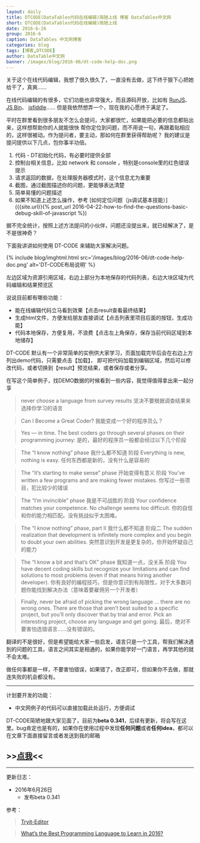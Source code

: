 ```yaml
---
layout: daily
title: DTCODE(DataTables代码在线编辑)简陋上线 博客 DataTables中文网
short: DTCODE(DataTables代码在线编辑)简陋上线
date: 2016-6-26
group: 2016-6
caption: DataTables 中文网博客
categories: blog
tags: [博客,DTCODE]
author: DataTable中文网
banner: /images/blog/2016-06/dt-code-help-doc.png
---
```


关于这个在线代码编辑，我想了很久很久了，一直没有去做，这下终于狠下心把她给干了，真爽……

在线代码编辑的有很多，它们功能也非常强大，而且源码开放，比如有
[RunJS](http://runjs.cn/)、
[JS Bin](http://jsbin.com/)、
[jsfiddle](https://jsfiddle.net/)……
但是我依然想弄一个，现在我的心愿终于满足了。

<!--more-->

平时在群里看到很多朋友不怎么会提问，大家都很忙，如果能把必要的信息都贴出来，这样想帮助你的人就能很快
帮你定位到问题，而不用说一句，再跟着贴相应的，这样很被动。作为提问者，要主动，那如何在群里获得帮助呢？
我的建议是提问提供以下几点，包你事半功倍。

1. 代码 - DT初始化代码，有必要时提供全部
2. 控制台相关信息，比如 network 和 console ，特别是console里的红色错误提示
3. 请求返回的数据，在处理服务器模式时，这个信息尤为重要
4. 截图，通过截图描述你的问题，更能够表达清楚
5. 简单易懂的问题描述
6. 如果不知道上述怎么操作，参考 [如何定位问题（js调试基本技能）]({{site.url}}{% post_url 2016-04-22-how-to-find-the-questions-basic-debug-skill-of-javascript %})

据不完全统计，按照上述方法提问的小伙伴，问题还没提出来，就已经解决了，是不是很神奇？

下面我讲讲如何使用 DT-CODE 来辅助大家解决问题。

{% include blog/imghtml.html src='/images/blog/2016-06/dt-code-help-doc.png' alt='DT-CODE布局说明' %}

左边区域为资源引用区域，右边上部分为本地保存的代码列表，右边大块区域为代码编辑和结果预览区

说说目前都有哪些功能：

- 能在线编辑代码立马看到效果【点击result查看最终结果】
- 生成html文件，方便发给朋友直接调试【点击列表里项目后面的按钮，生成功能】
- 代码本地保存，方便复用，不浪费【点击左上角保存，保存当前代码区域到本地储存】

DT-CODE 默认有一个非常简单的实例供大家学习，页面加载完毕后会在右边上方列出demo代码，只需要点击【加载】，
即可把代码加载到编辑区域，然后可以修改代码，或者切换到【result】预览结果，或者保存或者分享。

在写这个简单例子，找DEMO数据的时候看到一些内容，我觉得值得拿出来一起分享

> never choose a language from survey results 坚决不要根据调查结果来选择你学习的语言

> Can I Become a Great Coder? 我能变成一个好的程序员么？

> Yes — in time. The best coders go through several phases on their programming journey:
是的，最好的程序员一般都会经过以下几个阶段

>The “I know nothing” phase
我什么都不知道 阶段
Everything is new, nothing is easy.
任何东西都是新的，没有什么是容易的

> The “it’s starting to make sense” phase
开始变得有意义 阶段
You’ve written a few programs and are making fewer mistakes.
你写过一些项目，犯比较少的错误

> The “I’m invincible” phase
我是不可战胜的 阶段
Your confidence matches your competence. No challenge seems too difficult.
你的自信和你的能力相匹配。没有挑战似乎太困难。

> The “I know nothing” phase, part II
我什么都不知道 阶段二
The sudden realization that development is infinitely more complex and you begin to doubt your own abilities.
突然意识到开发是更复杂的，你开始怀疑自己的能力

> The “I know a bit and that’s OK” phase
我知道一点，没关系 阶段
You have decent coding skills but recognize your limitations and can find solutions to most problems (even if that means hiring another developer).
你有良好的编程技巧，但是你意识到有局限性，对于大多数问题你能找到解决办法（意味着要雇佣另一个开发者）

> Finally, never be afraid of picking the wrong language … there are no wrong ones. There are those that aren’t best suited to a specific project, but you’ll only discover that by trial and error. Pick an interesting project, choose any language and get going.
最后，绝对不要害怕选错语言……没有错误的。

翻译的不是很好，但是希望能给大家一些启发，语言只是一个工具，帮我们解决遇到的问题的工具，语言之间其实是相通的，如果你能学好一门语言，再学其他的就不会太难。

做任何事都是一样，不要害怕错误，如果错了，改正即可，但如果你不去做，那就连失败的机会都没有。

---
计划要开发的功能：

- 中文网例子的代码可以直接加载此处运行，方便调试

DT-CODE简陋地跟大家见面了，目前为**beta 0.341**，后续有更新，将会写在这里。bug肯定也是有的，如果你在使用过程中发现**任何问题**或者**任何idea**，都可以在文章下面直接留言或者发送到我的邮箱

## &gt;&gt;[点我](http://code.datatables.club)&lt;&lt;

---

更新日志：

- 2016年6月26日
    - 发布beta 0.341



参考：

> [Tryit-Editor](https://github.com/KevZho/Tryit-Editor)

> [What’s the Best Programming Language to Learn in 2016?](https://www.sitepoint.com/whats-best-programming-language-learn-2016/)


